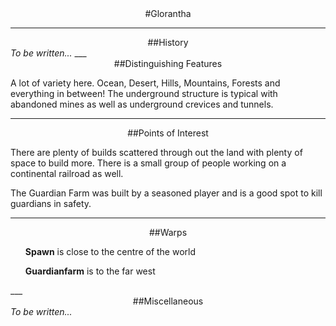 ---
---
<div style="text-align: center;" markdown="1">
#Glorantha
</div>

___

<div style="text-align: center;" markdown="1">
##History
</div>
<i>To be written...</i>
___

<div style="text-align: center;" markdown="1">
##Distinguishing Features
</div>
<p>A lot of variety here. Ocean, Desert, Hills, Mountains, Forests and everything in between! 	The underground structure is typical with abandoned mines as well as underground crevices and tunnels.</p>

___

<div style="text-align: center;" markdown="1">
##Points of Interest
</div>
<p>There are plenty of builds scattered through out the land with plenty of space to build more. There is a small group of people working on a	continental railroad as well.</p>
<p>The Guardian Farm was built by a seasoned player and is a good spot to 	kill guardians in safety.</p>

___

<div style="text-align: center;" markdown="1">
##Warps
</div>
<ul><b>Spawn</b> is close to the centre of the world</ul>
<ul><b>Guardianfarm</b> is to the far west</ul>
___

<div style="text-align: center;" markdown="1">
##Miscellaneous
</div>
<i>To be written...</i>
